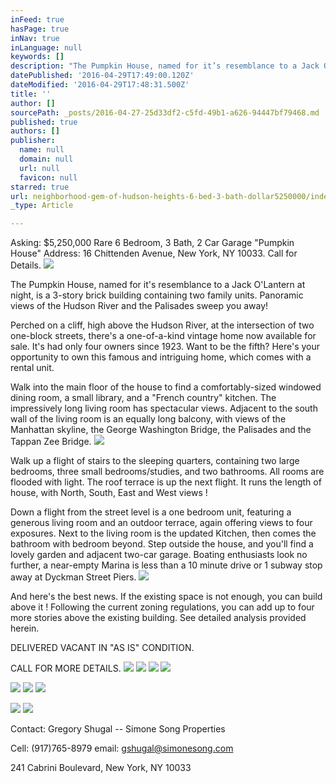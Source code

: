```yaml
---
inFeed: true
hasPage: true
inNav: true
inLanguage: null
keywords: []
description: "The Pumpkin House, named for it’s resemblance to a Jack O'Lantern at night, is a 3-story brick building containing two family units. Panoramic views of the Hudson River and the Palisades sweep you away! "
datePublished: '2016-04-29T17:49:00.120Z'
dateModified: '2016-04-29T17:48:31.500Z'
title: ''
author: []
sourcePath: _posts/2016-04-27-25d33df2-c5fd-49b1-a626-94447bf79468.md
published: true
authors: []
publisher:
  name: null
  domain: null
  url: null
  favicon: null
starred: true
url: neighborhood-gem-of-hudson-heights-6-bed-3-bath-dollar5250000/index.html
_type: Article

---
```

Asking: $5,250,000 Rare 6 Bedroom, 3 Bath, 2 Car Garage "Pumpkin House" Address: 16 Chittenden Avenue, New York, NY 10033\. Call for Details.
![](https://the-grid-user-content.s3-us-west-2.amazonaws.com/9e69d355-8566-49bb-8f13-36969ed4b89d.jpg)

The Pumpkin House, named for it's resemblance to a Jack O'Lantern at night, is a 3-story brick building containing two family units. Panoramic views of the Hudson River and the Palisades sweep you away! 

Perched on a cliff, high above the Hudson River, at the intersection of two one-block streets, there's a one-of-a-kind vintage home now available for sale. It's had only four owners since 1923\. Want to be the fifth? Here's your opportunity to own this famous and intriguing home, which comes with a rental unit.

Walk into the main floor of the house to find a comfortably-sized windowed dining room, a small library, and a "French country" kitchen. The impressively long living room has spectacular views. Adjacent to the south wall of the living room is an equally long balcony, with views of the Manhattan skyline, the George Washington Bridge, the Palisades and the Tappan Zee Bridge.
![](https://the-grid-user-content.s3-us-west-2.amazonaws.com/7b66504d-7c67-4e05-a381-45077c0f7891.jpg)

Walk up a flight of stairs to the sleeping quarters, containing two large bedrooms, three small bedrooms/studies, and two bathrooms. All rooms are flooded with light. The roof terrace is up the next flight. It runs the length of house, with North, South, East and West views !

Down a flight from the street level is a one bedroom unit, featuring a generous living room and an outdoor terrace, again offering views to four exposures. Next to the living room is the updated Kitchen, then comes the bathroom with bedroom beyond. Step outside the house, and you'll find a lovely garden and adjacent two-car garage. Boating enthusiasts look no further, a near-empty Marina is less than a 10 minute drive or 1 subway stop away at Dyckman Street Piers.
![](https://the-grid-user-content.s3-us-west-2.amazonaws.com/94ebff6c-7573-42a0-8532-4e0156514693.jpg)

And here's the best news. If the existing space is not enough, you can build above it ! Following the current zoning regulations, you can add up to four more stories above the existing building. See detailed analysis provided herein. 

DELIVERED VACANT IN "AS IS" CONDITION.

CALL FOR MORE DETAILS.
![](https://the-grid-user-content.s3-us-west-2.amazonaws.com/31d89ef3-c822-4cf0-ab98-cf8ccf5fa798.jpg)
![](https://the-grid-user-content.s3-us-west-2.amazonaws.com/cc2a0ef0-8e5c-4cfb-948a-c5dd66b3eb73.jpg)
![](https://the-grid-user-content.s3-us-west-2.amazonaws.com/93419a87-520a-4340-a5b0-31d31cfc08d8.jpg)
![](https://the-grid-user-content.s3-us-west-2.amazonaws.com/d972c9e0-c5b9-4613-a196-2c333d245c7a.jpg)

  
![](https://the-grid-user-content.s3-us-west-2.amazonaws.com/c8a06249-7b03-4c26-b74f-1842d45cefce.jpg)
![](https://the-grid-user-content.s3-us-west-2.amazonaws.com/da7122d4-34fd-4738-9cde-02bfaa7e079d.jpg)
![](https://the-grid-user-content.s3-us-west-2.amazonaws.com/390070d9-39d1-4b37-8676-155595101eb4.jpg)

  
![](https://the-grid-user-content.s3-us-west-2.amazonaws.com/2ddd28e0-7ea7-40a0-9400-9ba9370c0387.jpg)
![](https://the-grid-user-content.s3-us-west-2.amazonaws.com/935484b6-063c-4c26-afab-bacef64b10db.jpg)

Contact: Gregory Shugal -- Simone Song Properties

Cell: (917)765-8979 email: [gshugal@simonesong.com ][0]

241 Cabrini Boulevard, New York, NY 10033

[0]: null
